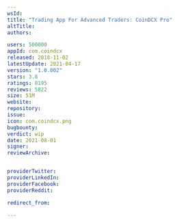 ```yaml
---
wsId: 
title: "Trading App For Advanced Traders: CoinDCX Pro"
altTitle: 
authors:

users: 500000
appId: com.coindcx
released: 2018-11-02
latestUpdate: 2021-04-17
version: "1.0.002"
stars: 3.8
ratings: 8195
reviews: 5822
size: 51M
website: 
repository: 
issue: 
icon: com.coindcx.png
bugbounty: 
verdict: wip
date: 2021-08-01
signer: 
reviewArchive:


providerTwitter: 
providerLinkedIn: 
providerFacebook: 
providerReddit: 

redirect_from:

---
```



